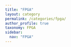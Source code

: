 ```yaml
---
title: "FPGA"
layout: category
permalink: /categories/fpga/
author_profile: true
taxonomy: FPGA
sidebar:
  nav: "FPGA"
---
```

